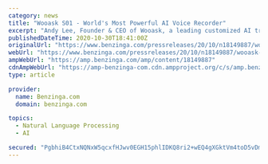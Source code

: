```yaml
---
category: news
title: "Wooask S01 - World's Most Powerful AI Voice Recorder"
excerpt: "Andy Lee, Founder & CEO of Wooask, a leading customized AI translation solution provider, is introducing a new product,"
publishedDateTime: 2020-10-30T18:41:00Z
originalUrl: "https://www.benzinga.com/pressreleases/20/10/n18149887/wooask-s01-worlds-most-powerful-ai-voice-recorder"
webUrl: "https://www.benzinga.com/pressreleases/20/10/n18149887/wooask-s01-worlds-most-powerful-ai-voice-recorder"
ampWebUrl: "https://amp.benzinga.com/amp/content/18149887"
cdnAmpWebUrl: "https://amp-benzinga-com.cdn.ampproject.org/c/s/amp.benzinga.com/amp/content/18149887"
type: article

provider:
  name: Benzinga.com
  domain: benzinga.com

topics:
  - Natural Language Processing
  - AI

secured: "PgbhiB4CtxNQNxW5qcxfHJwv0EGH15phlIDKQ8ri2+wEQ4gXGktVm4toD5vDm1KOk7DboGSU3h7JbXrJe4FbS13xWUi9AOksz+XrDozDhzqNYhaNsvajhHpDUJKyvNo8bBzHahSKr4G4k3qnI/3ensw/0ibBu6a/Fvgx7gctYTJfSYgrpbbhjWUB+9w9HuWzOb8mWHj2YmpmZAjQAPNWhiOhvr9Tf3d0g8P/rda0gDmrOtVYvOTzDe3boBMqsHHiIv3C7QJR+zQkDj2vJ7jIDf9cWwAcC9x0X7bMSbjgqakgjLAf4C2qtGfQDLI+AyIzBk13IxMpL2Zl1gvSVSf9dEQY+K44uzA6YlV3JRBU54k=;KbXztWNa14veqjAQO/pknA=="
---
```


